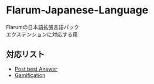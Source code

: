 # Flarum-Japanese-Language
Flarumの日本語拡張言語パック  
エクステンションに対応する用

## 対応リスト
- [Post best Answer](https://discuss.flarum.org/d/3868-select-post-best-answer)
- [Gamification](https://discuss.flarum.org/d/5588-gamification-by-reflar)
